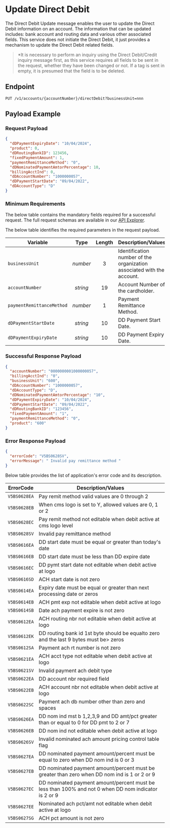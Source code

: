 # Update Direct Debit

The Direct Debit Update message enables the user to update the Direct Debit information on an account. 
The information that can be updated includes:  bank account and routing data and various other associated fields. 
This service does not initiate the Direct Debit, it just provides a mechanism to update the Direct Debit related fields.
> *It is necessary to perform an inquiry using the Direct Debit/Credit inquiry message first, as this service requires all fields to be sent in the request, whether they have been changed or not. If a tag is sent in empty, it is presumed that the field is to be deleted.

## Endpoint

`PUT /v1/accounts/{accountNumber}/directDebit?businessUnit=nnn`

## Payload Example

### Request Payload

```json
{
  "dDPaymentExpiryDate": "10/04/2024",
  "product": 0,
  "dDRoutingBankID": 123456,
  "fixedPaymentAmount": 1,
  "paymentRemittanceMethod": "0",
  "dDNominatedPaymentAmtorPercentage": 10,
  "billingAcctInd": 0,
  "dDAccountNumber": "1000000057",
  "dDPaymentStartDate": "09/04/2022",
  "dDAccountType": "D"
}
```

### Minimum Requirements

The below table contains the mandatory fields required for a successful request. The full request schemas are available in our [API Explorer](../api/?type=put&path=/v1/accounts/{accountNumber}/directDebit).

The below table identifies the required parameters in the request payload.

| Variable | Type | Length | Description/Values |
| -------- | :--: | :------------: | ------------------ |
| `businessUnit` | *number* | 3 | Identification number of the organization associated with the account. |
| `accountNumber` | *string* | 19 | Account Number of the cardholder. | 
| `paymentRemittanceMethod` | *number* | 1 | Payment Remittance Method. |
| `dDPaymentStartDate` | *string* | 10 | DD Payment Start Date. |
| `dDPaymentExpiryDate` | *string* | 10 | DD Payment Expiry Date. |

### Successful Response Payload

```json
{
  "accountNumber": "0000000001000000057",
  "billingAcctInd": "0",
  "businessUnit": "600",
  "dDAccountNumber": "1000000057",
  "dDAccountType": "D",
  "dDNominatedPaymentAmtorPercentage": "10",
  "dDPaymentExpiryDate": "10/04/2024",
  "dDPaymentStartDate": "09/04/2022",
  "dDRoutingBankID": "123456",
  "fixedPaymentAmount": "1",
  "paymentRemittanceMethod": "0",
  "product": "600"
}

```

### Error Response Payload

```json
{
  "errorCode": "V5BS0628SV",
  "errorMessage": " Invalid pay remittance method "
}
```

Below table provides the list of application's error code and its description.

| ErrorCode |  Description/Values |
| --------  | ------------------ |
| `V5BS0628EA` | Pay remit method valid values are 0 through 2 |
| `V5BS0628EB` | When cms logo is set to Y, allowed values are 0, 1 or 2 |
| `V5BS0628EC` | Pay remit method not editable when debit active at cms logo level |
| `V5BS0628SV` | Invalid pay remittance method |
| `V5BS0616EA` | DD start date must be equal or greater than today's date |
| `V5BS0616EB` | DD start date must be less than DD expire date |
| `V5BS0616EC` | DD pymt start date not editable when debit active at logo |
| `V5BS0616SD` | ACH start date is not zero |
| `V5BS0614EA` | Expiry date must be equal or greater than next processing date or zeros |
| `V5BS0614EB` | ACH pmt exp not editable when debit active at logo |
| `V5BS0614SB` | Date ach payment expire is not zero |
| `V5BS0612EA` | ACH routing nbr not editable when debit active at logo |
| `V5BS0612EK` | DD routing bank id 1st byte should be equalto zero and the last 9 bytes must be> zeros
| `V5BS0612SA` | Payment ach rt number is not zero |
| `V5BS0621EA` | ACH acct type not editable when debit active at logo |
| `V5BS0621SV` | Invalid payment ach debit type |
| `V5BS0622EA` | DD account nbr required field |
| `V5BS0622EB` | ACH account nbr not editable when debit active at logo |
| `V5BS0622SC` | Payment ach db number other than zero and spaces |
| `V5BS0626EA` | DD nom ind mst b 1,2,3,9 and DD amt/pct greater than or equal to 0 for DD pmt to 2 or 7 |
| `V5BS0626EB` | DD nom ind not editable when debit active at logo |
| `V5BS0626SV` | Invalid nominated ach amount pricing control table flag |
| `V5BS0627EA` | DD nominated payment amount/percent must be equal to zero when DD nom ind is 0 or 3 |
| `V5BS0627EB` | DD nominated payment amount/percent must be greater than zero when DD nom ind is 1 or 2 or 9 |
| `V5BS0627EC` | DD nominated payment amount/percent must be less than 100% and not 0 when DD nom indicator is 2 or 9 |
| `V5BS0627EE` | Nominated ach pct/amt not editable when debit active at logo |
| `V5BS0627SG` | ACH pct amount is not zero |

